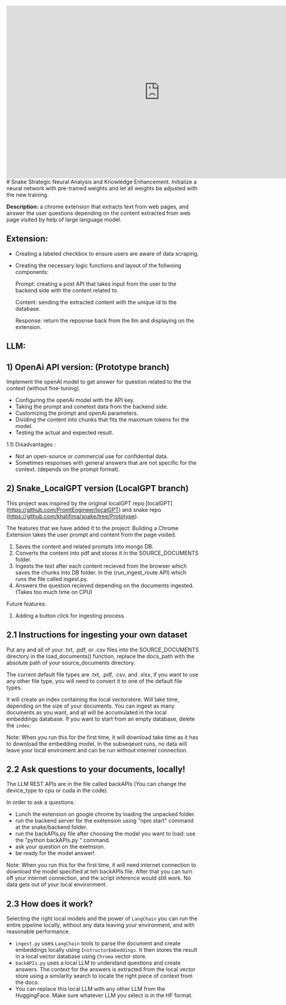 <iframe style="border: 1px solid rgba(0, 0, 0, 0.1);" width="800" height="450" src="https://www.figma.com/embed?embed_host=share&url=https%3A%2F%2Fwww.figma.com%2Ffile%2FnUaAfW1Laigb9w9ST6AaQL%2FUntitled%3Ftype%3Dwhiteboard%26node-id%3D0%253A1%26t%3DwNi4uCevJBfVmFc8-1" allowfullscreen></iframe>
# Snake
Strategic Neural Analysis and Knowledge Enhancement. 
Initialize a neural network with pre-trained weights and let all weights be adjusted with the new training.

**Description:** 
a chrome extension that extracts text from web pages, and answer the user questions depending on the content extracted from web page visited by help of large language model.


## Extension:

- Creating a labeled checkbox to ensure users are aware of data scraping.

- Creating the necessary logic functions and layout of the follwoing components:

  Prompt: creating a post API that takes input from the user to the backend side with the content related to.

  Content: sending the extracted content with the unique id to the database.

  Response: return the reposnse back from the llm and displaying on the extension. 


## LLM:

## 1) OpenAi API version: (Prototype branch)
Implement the openAI model to get answer for question related to the the context (without fine-tuning).
- Configuring the openAi model with the API key.
- Taking the prompt and conetext data from the backend side.
- Customizing the prompt and openAi parameters.
- Dividing the content into chunks that fits the maximum tokens for the model.
- Testing the actual and expected result.

1.1) Disadvantages : 
- Not an open-source or commercial use for confidential data.
- Sometimes responses with general answers that are not specific for the context. (depends on the prompt format).

## 2) Snake_LocalGPT version (LocalGPT branch)
This project was inspired by the original localGPT repo [localGPT] (https://github.com/PromtEngineer/localGPT) and snake repo (https://github.com/khalifima/snake/tree/Prototype).

The features that we have added it to the project:
Building a Chrome Extension takes the user prompt and content from the page visited.
1. Saves the content and related prompts into mongo DB.
2. Converts the content into pdf and stores it in the SOURCE_DOCUMENTS folder.
3. Ingests the text after each content recieved from the browser which saves the chunks into DB folder. In the (run_ingest_route API) which runs the file called ingest.py.
4. Answers the question recieved depending on the documents ingested. (Takes too much time on CPU) 



Future features:
1. Adding a button click for ingesting process.


## 2.1 Instructions for ingesting your own dataset

Put any and all of your .txt, .pdf, or .csv files into the SOURCE_DOCUMENTS directory
in the load_documents() function, replace the docs_path with the absolute path of your source_documents directory.

The current default file types are .txt, .pdf, .csv, and .xlsx, if you want to use any other file type, you will need to convert it to one of the default file types.

It will create an index containing the local vectorstore. Will take time, depending on the size of your documents.
You can ingest as many documents as you want, and all will be accumulated in the local embeddings database.
If you want to start from an empty database, delete the `index`.

Note: When you run this for the first time, it will download take time as it has to download the embedding model. In the subseqeunt runs, no data will leave your local enviroment and can be run without internet connection.


## 2.2 Ask questions to your documents, locally!
The LLM REST APIs are in the file called backAPIs (You can change the device_type to cpu or cuda in the code).

In order to ask a questions:

- Lunch the extension on google chrome by loading the unpacked folder.
- run the backend server for the exetension using "npm start" command at the snake/backend folder.
- run the backAPIs.py file after choosing the model you want to load: use the "python backAPIs.py " command.
- ask your question on the exetnsion.
- be ready for the model answer!



Note: When you run this for the first time, it will need internet connection to download the model specified at teh backAPIs file. After that you can turn off your internet connection, and the script inference would still work. No data gets out of your local environment.



## 2.3 How does it work?

Selecting the right local models and the power of `LangChain` you can run the entire pipeline locally, without any data leaving your environment, and with reasonable performance.

- `ingest.py` uses `LangChain` tools to parse the document and create embeddings locally using `InstructorEmbeddings`. It then stores the result in a local vector database using `Chroma` vector store.
- `backAPIs.py` uses a local LLM  to understand questions and create answers. The context for the answers is extracted from the local vector store using a similarity search to locate the right piece of context from the docs.
- You can replace this local LLM with any other LLM from the HuggingFace. Make sure whatever LLM you select is in the HF format.





